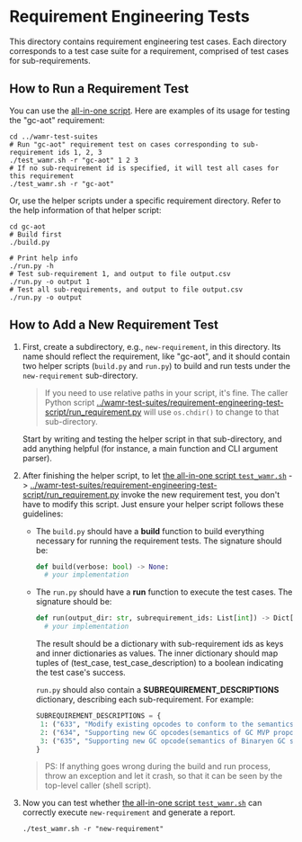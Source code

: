 # Requirement Engineering Tests

This directory contains requirement engineering test cases. Each directory corresponds to a test case suite for a requirement, comprised of test cases for sub-requirements.

## How to Run a Requirement Test

You can use the [all-in-one script](../wamr-test-suites/test_wamr.sh). Here are examples of its usage for testing the "gc-aot" requirement:

```shell
cd ../wamr-test-suites
# Run "gc-aot" requirement test on cases corresponding to sub-requirement ids 1, 2, 3
./test_wamr.sh -r "gc-aot" 1 2 3
# If no sub-requirement id is specified, it will test all cases for this requirement
./test_wamr.sh -r "gc-aot"
```

Or, use the helper scripts under a specific requirement directory. Refer to the help information of that helper script:

```shell
cd gc-aot
# Build first
./build.py

# Print help info
./run.py -h
# Test sub-requirement 1, and output to file output.csv
./run.py -o output 1
# Test all sub-requirements, and output to file output.csv
./run.py -o output
```

## How to Add a New Requirement Test

1. First, create a subdirectory, e.g., `new-requirement`, in this directory. Its name should reflect the requirement, like "gc-aot", and it should contain two helper scripts (`build.py` and `run.py`) to build and run tests under the `new-requirement` sub-directory.

   > If you need to use relative paths in your script, it's fine. The caller Python script [../wamr-test-suites/requirement-engineering-test-script/run_requirement.py](../wamr-test-suites/requirement-engineering-test-script/run_requirement.py) will use `os.chdir()` to change to that sub-directory.

   Start by writing and testing the helper script in that sub-directory, and add anything helpful (for instance, a main function and CLI argument parser).

2. After finishing the helper script, to let [the all-in-one script `test_wamr.sh`](../wamr-test-suites/test_wamr.sh) -> [../wamr-test-suites/requirement-engineering-test-script/run_requirement.py](../wamr-test-suites/requirement-engineering-test-script/run_requirement.py) invoke the new requirement test, you don't have to modify this script. Just ensure your helper script follows these guidelines:

   - The `build.py` should have a **build** function to build everything necessary for running the requirement tests. The signature should be:

     ```Python
     def build(verbose: bool) -> None:
       # your implementation
     ```

   - The `run.py` should have a **run** function to execute the test cases. The signature should be:

     ```Python
     def run(output_dir: str, subrequirement_ids: List[int]) -> Dict[int, Dict[Tuple[str, str], bool]]:
       # your implementation
     ```

     The result should be a dictionary with sub-requirement ids as keys and inner dictionaries as values. The inner dictionary should map tuples of (test_case, test_case_description) to a boolean indicating the test case's success.

     `run.py` should also contain a **SUBREQUIREMENT_DESCRIPTIONS** dictionary, describing each sub-requirement. For example:

     ```Python
     SUBREQUIREMENT_DESCRIPTIONS = {
      1: ("633", "Modify existing opcodes to conform to the semantics of the GC proposal when needed."),
      2: ("634", "Supporting new GC opcodes(semantics of GC MVP proposal spec)."),
      3: ("635", "Supporting new GC opcode(semantics of Binaryen GC spec)."),
     }
     ```

   > PS: If anything goes wrong during the build and run process, throw an exception and let it crash, so that it can be seen by the top-level caller (shell script).

3. Now you can test whether [the all-in-one script `test_wamr.sh`](../wamr-test-suites/test_wamr.sh) can correctly execute `new-requirement` and generate a report.

   ```shell
   ./test_wamr.sh -r "new-requirement"
   ```

